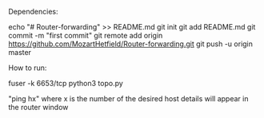 Dependencies:

echo "# Router-forwarding" >> README.md
git init
git add README.md
git commit -m "first commit"
git remote add origin https://github.com/MozartHetfield/Router-forwarding.git
git push -u origin master
                
How to run:

fuser -k 6653/tcp
python3 topo.py

"ping hx" where x is the number of the desired host
details will appear in the router window
